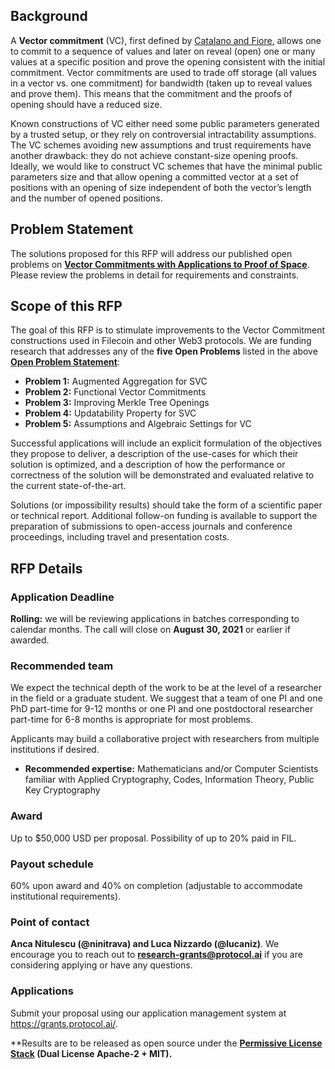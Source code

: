 ## **Background**

A **Vector commitment** (VC), first defined by [Catalano and Fiore](https://eprint.iacr.org/2011/495.pdf), allows one to commit to a sequence of values and later on reveal (open) one or many values at a specific position and prove the opening consistent with the initial commitment. Vector commitments are used to trade off storage (all values in a vector vs. one commitment) for bandwidth (taken up to reveal values and prove them). This means that the commitment and the proofs of opening should have a reduced size.

Known constructions of VC either need some public parameters generated by a trusted setup, or they rely on controversial intractability assumptions. The VC schemes avoiding new assumptions and trust requirements have another drawback: they do not achieve constant-size opening proofs. Ideally, we would like to construct VC schemes that have the minimal public parameters size and that allow opening a committed vector at a set of positions with an opening of size independent of both the vector’s length and the number of opened positions.


## **Problem Statement**

The solutions proposed for this RFP will address our published open problems on [**Vector Commitments with Applications to Proof of Space**](https://github.com/protocol/CryptoNetLab/blob/main/open_problems/Better_Vector_Commitments.md). Please review the problems in detail for requirements and constraints.

## **Scope of this RFP**

The goal of this RFP is to stimulate improvements to the Vector Commitment constructions used in Filecoin and other Web3 protocols. We are funding research that addresses any of the **five Open Problems** listed in the above [**Open Problem
Statement**](https://github.com/protocol/CryptoNetLab/blob/main/open_problems/Better_Vector_Commitments.md):

-   **Problem 1:** Augmented Aggregation for SVC 
-   **Problem 2:** Functional Vector Commitments
-   **Problem 3:** Improving Merkle Tree Openings
-   **Problem 4:** Updatability Property for SVC
-   **Problem 5:** Assumptions and Algebraic Settings for VC

Successful applications will include an explicit formulation of the objectives they propose to deliver, a description of the use-cases for which their solution is optimized, and a description of how the performance or correctness of the solution will be demonstrated and evaluated relative to the current state-of-the-art.

Solutions (or impossibility results) should take the form of a scientific paper or technical report. Additional follow-on funding is
available to support the preparation of submissions to open-access journals and conference proceedings, including travel and presentation costs.

## **RFP Details**

### **Application Deadline**

**Rolling:** we will be reviewing applications in batches corresponding to calendar months. The call will close on **August 30, 2021** or earlier if awarded.

### **Recommended team**

We expect the technical depth of the work to be at the level of a researcher in the field or a graduate student. We suggest that a team of one PI and one PhD part-time for 9-12 months or one PI and one postdoctoral researcher part-time for 6-8 months is appropriate for most problems.

Applicants may build a collaborative project with researchers from multiple institutions if desired.

-   **Recommended expertise:** Mathematicians and/or Computer Scientists familiar with Applied Cryptography, Codes, Information Theory, Public Key Cryptography

### **Award**

Up to $50,000 USD per proposal. Possibility of up to 20% paid in FIL.

### **Payout schedule**

60% upon award and 40% on completion (adjustable to accommodate institutional requirements).

### **Point of contact**

**Anca Nitulescu (@ninitrava) and Luca Nizzardo (@lucaniz)**. We encourage you to reach out to **research-grants@protocol.ai** if you are considering applying or have any questions.


### **Applications** 

Submit your proposal using our application management system at  https://grants.protocol.ai/.

**Results are to be released as open source under the **[Permissive License Stack](https://protocol.ai/blog/announcing-the-permissive-license-stack/) (Dual License Apache-2 + MIT).**
